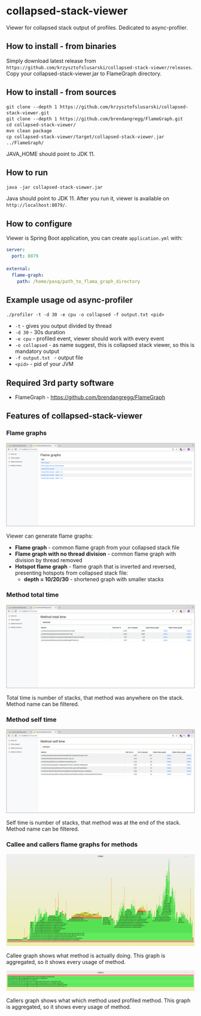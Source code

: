 # collapsed-stack-viewer
Viewer for collapsed stack output of profiles. Dedicated to async-profiler.

## How to install - from binaries
Simply download latest release from `https://github.com/krzysztofslusarski/collapsed-stack-viewer/releases`.
Copy your collapsed-stack-viewer.jar to FlameGraph directory.

## How to install - from sources
```shell script
git clone --depth 1 https://github.com/krzysztofslusarski/collapsed-stack-viewer.git
git clone --depth 1 https://github.com/brendangregg/FlameGraph.git
cd collapsed-stack-viewer/
mvn clean package
cp collapsed-stack-viewer/target/collapsed-stack-viewer.jar ../FlameGraph/
```

JAVA_HOME should point to JDK 11.

## How to run
`java -jar collapsed-stack-viewer.jar`

Java should point to JDK 11. After you run it, viewer is available on `http://localhost:8079/`.

## How to configure
Viewer is Spring Boot application, you can create `application.yml` with:

```yaml
server:
  port: 8079 

external:
  flame-graph:
    path: /home/pasq/path_to_flama_graph_directory
```

## Example usage od async-profiler
`
./profiler -t -d 30 -e cpu -o collapsed -f output.txt <pid>
`

* `-t` - gives you output divided by thread
* `-d 30` - 30s duration
* `-e cpu` - profiled event, viewer should work with every event
* `-o collapsed` - as name suggest, this is collapsed stack viewer, so this is mandatory output
* `-f output.txt ` - output file
* `<pid>` - pid of your JVM

## Required 3rd party software
* FlameGraph - https://github.com/brendangregg/FlameGraph

## Features of collapsed-stack-viewer
### Flame graphs
![Flame graphs](images/flame-graphs.png)

Viewer can generate flame graphs:
* **Flame graph** - common flame graph from your collapsed stack file
* **Flame graph with no thread division** - common flame graph with division by thread removed
* **Hotspot flame graph** - flame graph that is inverted and reversed, presenting hotspots from collapsed stack file:
  *  **depth = 10/20/30** - shortened graph with smaller stacks

### Method total time
![Total time](images/total-time.png)

Total time is number of stacks, that method was anywhere on the stack. Method name can be filtered.    

### Method self time
![Self time](images/self-time.png)

Self time is number of stacks, that method was at the end of the stack. Method name can be filtered.      

### Callee and callers flame graphs for methods
![Callee](images/callee.svg)

Callee graph shows what method is actually doing. This graph is aggregated, so it shows every usage of method.

![Callee](images/callers.svg)

Callers graph shows what which method used profiled method. This graph is aggregated, so it shows every usage of method.
